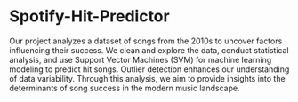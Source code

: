 # Spotify-Hit-Predictor

Our project analyzes a dataset of songs from the 2010s to uncover factors influencing their success. We clean and explore the data, conduct statistical analysis, and use Support Vector Machines (SVM) for machine learning modeling to predict hit songs. Outlier detection enhances our understanding of data variability. Through this analysis, we aim to provide insights into the determinants of song success in the modern music landscape.
